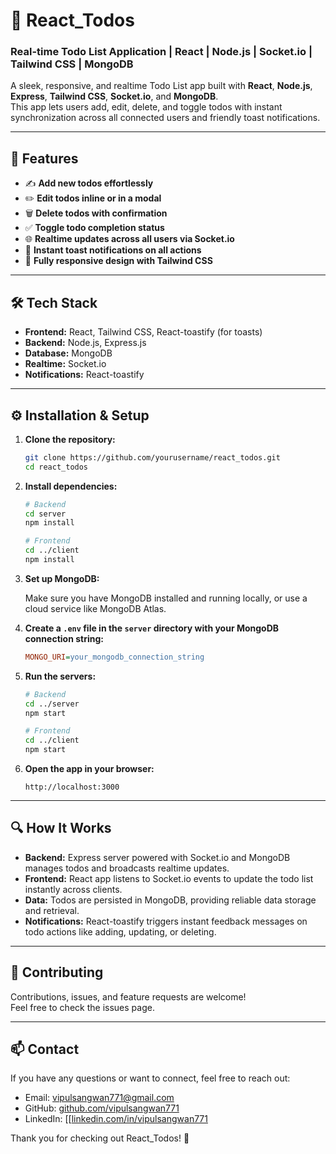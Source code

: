 # 📝 React_Todos

### Real-time Todo List Application | React | Node.js | Socket.io | Tailwind CSS | MongoDB

A sleek, responsive, and realtime Todo List app built with **React**, **Node.js**, **Express**, **Tailwind CSS**, **Socket.io**, and **MongoDB**.  
This app lets users add, edit, delete, and toggle todos with instant synchronization across all connected users and friendly toast notifications.

---

## 🚀 Features

- ✍️ **Add new todos effortlessly**  
- ✏️ **Edit todos inline or in a modal**  
- 🗑️ **Delete todos with confirmation**  
- ✅ **Toggle todo completion status**  
- 🌐 **Realtime updates across all users via Socket.io**  
- 🔔 **Instant toast notifications on all actions**  
- 📱 **Fully responsive design with Tailwind CSS**

---

## 🛠️ Tech Stack

- **Frontend:** React, Tailwind CSS, React-toastify (for toasts)  
- **Backend:** Node.js, Express.js  
- **Database:** MongoDB  
- **Realtime:** Socket.io  
- **Notifications:** React-toastify

---

## ⚙️ Installation & Setup

1. **Clone the repository:**

    ```bash
    git clone https://github.com/yourusername/react_todos.git
    cd react_todos
    ```

2. **Install dependencies:**

    ```bash
    # Backend
    cd server
    npm install

    # Frontend
    cd ../client
    npm install
    ```

3. **Set up MongoDB:**

    Make sure you have MongoDB installed and running locally, or use a cloud service like MongoDB Atlas.

4. **Create a `.env` file in the `server` directory with your MongoDB connection string:**

    ```ini
    MONGO_URI=your_mongodb_connection_string
    ```

5. **Run the servers:**

    ```bash
    # Backend
    cd ../server
    npm start

    # Frontend
    cd ../client
    npm start
    ```

6. **Open the app in your browser:**

    ```
    http://localhost:3000
    ```

---

## 🔍 How It Works

- **Backend:** Express server powered with Socket.io and MongoDB manages todos and broadcasts realtime updates.  
- **Frontend:** React app listens to Socket.io events to update the todo list instantly across clients.  
- **Data:** Todos are persisted in MongoDB, providing reliable data storage and retrieval.  
- **Notifications:** React-toastify triggers instant feedback messages on todo actions like adding, updating, or deleting.

---


## 🤝 Contributing

Contributions, issues, and feature requests are welcome!  
Feel free to check the issues page.

---

## 📫 Contact

If you have any questions or want to connect, feel free to reach out:

- Email: vipulsangwan771@gmail.com  
- GitHub: [github.com/vipulsangwan771](https://github.com/vipulsangwan771)  
- LinkedIn: [[[linkedin.com/in/vipulsangwan771](https://linkedin.com/in/vipulsangwan771](https://www.linkedin.com/public-profile/settings?trk=d_flagship3_profile_self_view_public_profile)](https://www.linkedin.com/in/vipul-sangwan-a3173b262/))

Thank you for checking out React_Todos! 🚀
